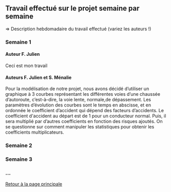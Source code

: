 ## Travail effectué sur le projet semaine par semaine

=> Description hebdomadaire du travail effectué (variez les auteurs !)

### Semaine 1
#### Auteur F. Julien
Ceci est mon travail
#### Auteurs F. Julien et S. Ménalie
Pour la modélisation de notre projet, nous avons décidé d’utiliser un graphique à 3 courbes représentant les différentes  voies d’une chaussée d’autoroute, c’est-à-dire, la voie lente, normale,de dépassement. Les paramètres d’évolution des courbes sont le temps en abscisse, et en ordonnée  le coefficient d’accident qui dépend des facteurs d’accidents.
Le coefficient d'accident au départ est de 1 pour un conducteur normal. Puis, il sera multiplié par d’autres coefficients en fonction des risques ajoutés.
On se questionne sur comment manipuler les statistiques pour obtenir les coefficients multiplicateurs.


### Semaine 2
### Semaine 3
### ...

<a href="index.html"> Retour à la page principale </a>
